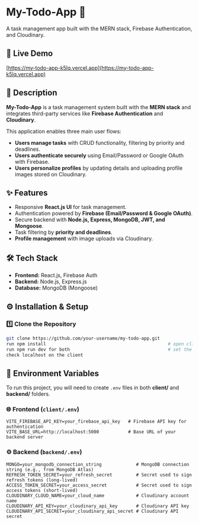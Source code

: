 
# My-Todo-App 📝  
A task management app built with the MERN stack, Firebase Authentication, and Cloudinary.

## 🚀 Live Demo
[https://my-todo-app-k5lq.vercel.app](https://my-todo-app-k5lq.vercel.app)

## 📌 Description
**My-Todo-App** is a task management system built with the **MERN stack** and integrates third-party services like **Firebase Authentication** and **Cloudinary**.  

This application enables three main user flows:  
- **Users manage tasks** with CRUD functionality, filtering by priority and deadlines.  
- **Users authenticate securely** using Email/Password or Google OAuth with Firebase.  
- **Users personalize profiles** by updating details and uploading profile images stored on Cloudinary.  

## ✨ Features
- Responsive **React.js UI** for task management.  
- Authentication powered by **Firebase (Email/Password & Google OAuth)**.  
- Secure backend with **Node.js, Express, MongoDB, JWT, and Mongoose**.  
- Task filtering by **priority and deadlines**.  
- **Profile management** with image uploads via Cloudinary.  

## 🛠️ Tech Stack
- **Frontend:** React.js, Firebase Auth  
- **Backend:** Node.js, Express.js  
- **Database:** MongoDB (Mongoose)


## ⚙️ Installation & Setup  

### 1️⃣ Clone the Repository
``` bash
git clone https://github.com/your-username/my-todo-app.git 
run npm install                                              # open client and backend folder seperately
run npm run dev for both                                     # set the enviromental variables for client and backend
check localhost on the client 
```

## 🔑 Environment Variables  
To run this project, you will need to create `.env` files in both **client/** and **backend/** folders.  


### 🌐 Frontend (`client/.env`)
```env
VITE_FIREBASE_API_KEY=your_firebase_api_key   # Firebase API key for authentication
VITE_BASE_URL=http://localhost:5000           # Base URL of your backend server
```

### ⚙️ Backend (`backend/.env`)
```env
MONGO=your_mongodb_connection_string             # MongoDB connection string (e.g., from MongoDB Atlas)
REFRESH_TOKEN_SECRET=your_refresh_secret         # Secret used to sign refresh tokens (long-lived)
ACCESS_TOKEN_SECRET=your_access_secret           # Secret used to sign access tokens (short-lived)
CLOUDINARY_CLOUD_NAME=your_cloud_name            # Cloudinary account name
CLOUDINARY_API_KEY=your_cloudinary_api_key       # Cloudinary API key
CLOUDINARY_API_SECRET=your_cloudinary_api_secret # Cloudinary API secret
```
